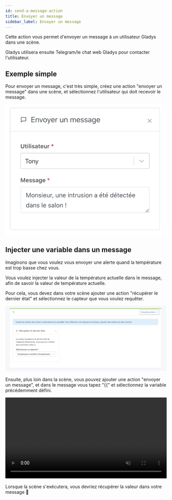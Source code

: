 ```yaml
---
id: send-a-message-action
title: Envoyer un message
sidebar_label: Envoyer un message
---
```


Cette action vous permet d'envoyer un message à un utilisateur Gladys dans une scène.

Gladys utilisera ensuite Telegram/le chat web Gladys pour contacter l'utilisateur.

## Exemple simple

Pour envoyer un message, c'est très simple, créez une action "envoyer un message" dans une scène, et sélectionnez l'utilisateur qui doit recevoir le message.

![Envoyer un message](../../static/img/docs/scenes/send-a-message-action/send-a-message.png)

## Injecter une variable dans un message

Imaginons que vous voulez vous envoyer une alerte quand la température est trop basse chez vous.

Vous voulez injecter la valeur de la température actuelle dans le message, afin de savoir la valeur de température actuelle.

Pour cela, vous devez dans votre scène ajouter une action "récupérer le dernier état" et sélectionnez le capteur que vous voulez requêter.

![Récupérer valeur capteur](../../static/img/docs/scenes/send-a-message-action/get-device-value.jpg)

Ensuite, plus loin dans la scène, vous pouvez ajouter une action "envoyer un message", et dans le message vous tapez "{{" et sélectionnez la variable précédemment défini.

<div class="videoContainer">
<video  width="100%" controls autoplay loop muted>
<source src="/fr/img/docs/scenes/send-a-message-action/inject-variable-demo.mp4" type="video/mp4" />
  Your browser does not support the video tag.
</video>
</div>

Lorsque la scène s'exécutera, vous devriez récupérer la valeur dans votre message 🥳
